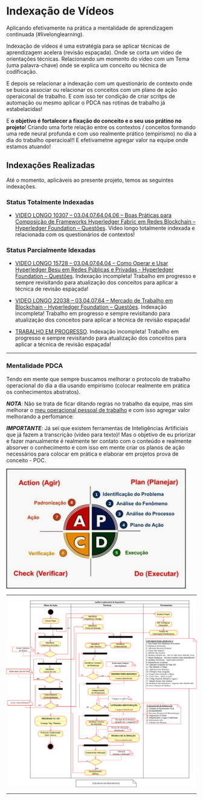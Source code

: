 # Indexação de Vídeos

Aplicando efetivamente na prática a mentalidade de aprendizagem continuada (#livelonglearning).

Indexação de vídeos é uma estratégia para se aplicar técnicas de aprendizagem acelera (revisão espaçada). Onde se corta um vídeo de orientações técnicas. Relacionando um momento do vídeo com um Tema (uma palavra-chave) onde se explica um conceito ou técnica de codificação.

E depois se relacionar a indexação com um questionário de contexto onde se busca associar ou relacionar os conceitos com um plano de ação operaiconal de trabalho. E com isso ter condição de criar scritps de automação ou mesmo aplicar o PDCA nas rotinas de trabalho já estabelacidas!

E **o objetivo é fortalecer a fixação do conceito e o seu uso prátino no projeto**! Criando uma forte relação entre os contextos / conceitos formando uma rede neural profunda e com uso realmente prático (empirismo) no dia a dia do trabalho operacioal!! E efetivametne agregar valor na equipe onde estamos atuando!

## Indexações Realizadas

Até o momento, aplicáveis ao presente projeto, temos as seguintes indexações.

### Status Totalmente Indexadas

* [VIDEO LONGO 10307 – 03.04.07.64.04.06 – Boas Práticas para Composição de Frameworks Hyperledger Fabric em Redes Blockchain – Hyperledger Foundation – Questões](../indexacoes/VIDEO%20LONGO%2010307%20–%2003.04.07.64.04.06%20–%20Boas%20Práticas%20para%20Composição%20de%20Frameworks%20Hyperledger%20Fabric%20em%20Redes%20Blockchain%20–%20Hyperledger%20Foundation%20–%20Questões.pdf). Vídeo longo totalmente indexada e relacionada com os questionários de contextos!


### Status Parcialmente Idexadas

* [VIDEO LONGO 15728 – 03.04.07.64.04 – Como Operar e Usar Hyperledger Besu em Redes Públicas e Privadas - Hyperledger Foundation  – Questões](../indexacoes/VIDEO%20LONGO%2015728%20–%2003.04.07.64.04%20–%20Como%20Operar%20e%20Usar%20Hyperledger%20Besu%20em%20Redes%20Públicas%20e%20Privadas%20-%20Hyperledger%20Foundation%20%20–%20Questões.pdf). Indexação incompleta! Trabalho em progresso e sempre revisitando para atualização dos conceitos para aplicar a técnica de revisão espaçada!

* [VIDEO LONGO 22038 – 03.04.07.64 – Mercado de Trabalho em Blockchain - Hyperledger Foundation – Questões](../indexacoes/VIDEO%20LONGO%2022038%20–%2003.04.07.64%20–%20Mercado%20de%20Trabalho%20em%20Blockchain%20-%20Hyperledger%20Foundation%20–%20Questões.pdf). Indexação incompleta! Trabalho em progresso e sempre revisitando para atualização dos conceitos para aplicar a técnica de revisão espaçada!

* [TRABALHO EM PROGRESSO](). Indexação incompleta! Trabalho em progresso e sempre revisitando para atualização dos conceitos para aplicar a técnica de revisão espaçada!

---

### Mentalidade PDCA

Tendo em mente que sempre buscamos melhorar o protocolo de trabalho operacional do dia a dia usando empirismo (colocar realmente em prática os conhecimentos abstratos).

_**NOTA**_: Não se trata de ficar ditando regras no trabalho da equipe, mas sim melhorar o [meu operacional pessoal de trabalho](#da-analise-exploratoria) e com isso agregar valor melhorando a perfomance:

_**IMPORTANTE**_: Já sei que existem ferramentas de Inteligências Artificiais que já fazem a transcrição (vídeo para texto)! Mas o objetivo de eu priorizar e fazer manualmente é realmente ter contato com o conteúdo e realmente absorver o conhecimento e com isso em mente criar os planos de ação necessários para colocar em prática e elaborar em projetos prova de conceito - POC.

<img src="../../docs/imgs/pdca.png" alt="PDCA: Aplicar na prática o empirismo" title="PDCA" style="width:475px;"/>
 
--- 

<a href="#FOWLER-Martin" id="da-analise-exploratoria">
<img src="../../docs/imgs/DA - Análise de Repositório Genárico.drawio.png" alt="Diagrama: Documentação Elaboração do Diagrama de Atividade da Análise Exploratória Genérico" title="Documentação: Processo Genérico: Atividades da Análise Exploratória de um Repositório"/>
</a>

---
